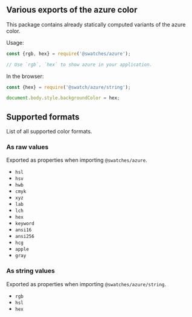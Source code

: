 ## Various exports of the azure color

This package contains already statically computed variants of the azure color.

Usage:
```js
const {rgb, hex} = require('@swatches/azure');

// Use `rgb`, `hex` to show azure in your application.
```

In the browser:
```js
const {hex} = require('@swatch/azure/string');

document.body.style.backgroundColor = hex;
```

## Supported formats


List of all supported color formats.

### As raw values

Exported as properties when importing `@swatches/azure`.

- `hsl`
- `hsv`
- `hwb`
- `cmyk`
- `xyz`
- `lab`
- `lch`
- `hex`
- `keyword`
- `ansi16`
- `ansi256`
- `hcg`
- `apple`
- `gray`

### As string values

Exported as properties when importing `@swatches/azure/string`.

- `rgb`
- `hsl`
- `hex`
